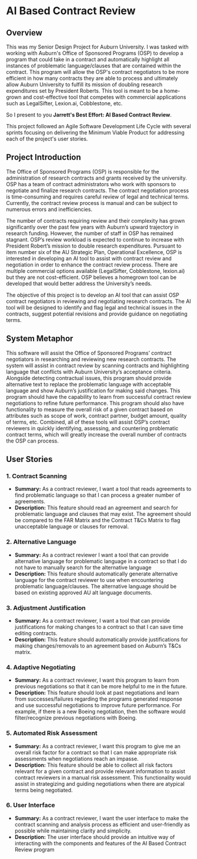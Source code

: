 # AI Based Contract Review

## Overview 
This was my Senior Design Project for Auburn University. I was tasked with working with Auburn's Office of Sponsored Programs (OSP) to develop a program that could take in a contract and automatically highlight all instances of problematic language/clauses that are contained within the contract. This program will allow the OSP's contract negotiators to be more efficient in how many contracts they are able to process and ultimately allow Auburn University to fulfill its mission of doubling research expenditures set by President Roberts. This tool is meant to be a home-grown and cost-effective tool that competes with commercial applications such as LegalSifter, Lexion.ai, Cobblestone, etc.

So I present to you **Jarrett's Best Effort: AI Based Contract Review**. 

This project followed an Agile Software Development Life Cycle with several sprints focusing on delivering the Minimum Viable Product for addressing each of the project's user stories.

## Project Introduction
The Office of Sponsored Programs (OSP) is responsible for the administration of research contracts and grants received by the university. OSP has a team of contract administrators who work with sponsors to negotiate and finalize research contracts. The contract negotiation process is time-consuming and requires careful review of legal and technical terms. Currently, the contract review process is manual and can be subject to numerous errors and inefficiencies.

The number of contracts requiring review and their complexity has grown significantly over the past few years with Auburn’s upward trajectory in research funding. However, the number of staff in OSP has remained stagnant. OSP’s review workload is expected to continue to increase with President Robert’s mission to double research expenditures. Pursuant to item number six of the AU Strategic Plan, Operational Excellence, OSP is interested in developing an AI tool to assist with contract review and negotiation in order to enhance the contract review process. There are multiple commercial options available (LegalSifter, Cobblestone, lexion.ai) but they are not cost-efficient. OSP believes a homegrown tool can be developed that would better address the University’s needs.

The objective of this project is to develop an AI tool that can assist OSP contract negotiators in reviewing and negotiating research contracts. The AI tool will be designed to identify and flag legal and technical issues in the contracts, suggest potential revisions and provide guidance on negotiating terms.

## System Metaphor
This software will assist the Office of Sponsored Programs’ contract negotiators in researching and reviewing new research contracts. The system will assist in contract review by scanning contracts and highlighting language that conflicts with Auburn University’s acceptance criteria. Alongside detecting contractual issues, this program should provide alternative text to replace the problematic language with acceptable language and show Auburn’s justification for making said changes. This program should have the capability to learn from successful contract review negotiations to refine future performance. This program should also have functionality to measure the overall risk of a given contract based on attributes such as scope of work, contract partner, budget amount, quality of terms, etc. Combined, all of these tools will assist OSP’s contract reviewers in quickly identifying, assessing, and countering problematic contract terms, which will greatly increase the overall number of contracts the OSP can process.

## User Stories
### 1. Contract Scanning
- **Summary:** As a contract reviewer, I want a tool that reads agreements to find problematic language so that I can process a greater number of agreements.
- **Description:** This feature should read an agreement and search for problematic language and clauses that may exist. The agreement should be compared to the FAR Matrix and the Contract T&Cs Matrix to flag unacceptable language or clauses for removal.

### 2. Alternative Language
- **Summary:** As a contract reviewer I want a tool that can provide alternative language for problematic language in a contract so that I do not have to manually search for the alternative language
- **Description:** This feature should automatically generate alternative language for the contract reviewer to use when encountering problematic language/clauses. The alternative language should be based on existing approved AU alt language documents.

### 3. Adjustment Justification
- **Summary:** As a contract reviewer, I want a tool that can provide justifications for making changes to a contract so that I can save time editing contracts.
- **Description:** This feature should automatically provide justifications for making changes/removals to an agreement based on Auburn’s T&Cs matrix.

### 4. Adaptive Negotiating
- **Summary:** As a contract reviewer, I want this program to learn from previous negotiations so that it can be more helpful to me in the future.
- **Description:** This feature should look at past negotiations and learn from successes/failures regarding the programs generated response and use successful negotiations to improve future performance. For example, if there is a new Boeing negotiation, then the software would filter/recognize previous negotiations with Boeing.

### 5. Automated Risk Assessment
- **Summary:** As a contract reviewer, I want this program to give me an overall risk factor for a contract so that I can make appropriate risk assessments when negotiations reach an impasse.
- **Description:** This feature should be able to collect all risk factors relevant for a given contract and provide relevant information to assist contract reviewers in a manual risk assessment. This functionality would assist in strategizing and guiding negotiations when there are atypical terms being negotiated.

### 6. User Interface
- **Summary:** As a contract reviewer, I want the user interface to make the contract scanning and analysis process as efficient and user-friendly as possible while maintaining clarity and simplicity.
- **Description:** The user interface should provide an intuitive way of interacting with the components and features of the AI Based Contract Review program
